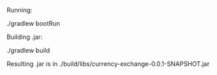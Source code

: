Running:

  ./gradlew bootRun


Building .jar:

  ./gradlew build

Resulting .jar is in ./build/libs/currency-exchange-0.0.1-SNAPSHOT.jar

